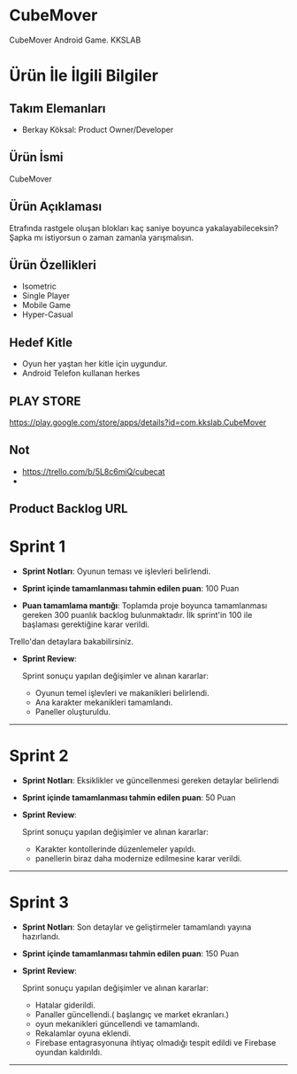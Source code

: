 # CubeMover
 CubeMover Android Game. KKSLAB

# Ürün İle İlgili Bilgiler

## Takım Elemanları

- Berkay Köksal: Product Owner/Developer

## Ürün İsmi

 CubeMover

## Ürün Açıklaması

Etrafında rastgele oluşan blokları kaç saniye boyunca yakalayabileceksin? Şapka mı istiyorsun o zaman zamanla yarışmalısın.

## Ürün Özellikleri

- Isometric
- Single Player
- Mobile Game
- Hyper-Casual


## Hedef Kitle

- Oyun her yaştan her kitle için uygundur.
- Android Telefon kullanan herkes

## PLAY STORE
https://play.google.com/store/apps/details?id=com.kkslab.CubeMover

## Not
  
- https://trello.com/b/5L8c6miQ/cubecat
- 

## Product Backlog URL
# Sprint 1

- **Sprint Notları**: Oyunun teması ve işlevleri belirlendi.

- **Sprint içinde tamamlanması tahmin edilen puan**: 100 Puan

- **Puan tamamlama mantığı**: Toplamda proje boyunca tamamlanması gereken 300 puanlık backlog bulunmaktadır. İlk sprint'in 100 ile başlaması gerektiğine karar verildi.

Trello'dan detaylara bakabilirsiniz.

- **Sprint Review**: 

    Sprint sonuçu yapılan değişimler ve alınan kararlar:

  - Oyunun temel işlevleri ve makanikleri belirlendi.
  - Ana karakter mekanikleri tamamlandı.
  - Paneller oluşturuldu.

---

# Sprint 2

- **Sprint Notları**: Eksiklikler ve güncellenmesi gereken detaylar belirlendi

- **Sprint içinde tamamlanması tahmin edilen puan**: 50 Puan

- **Sprint Review**: 

    Sprint sonuçu yapılan değişimler ve alınan kararlar:

  - Karakter kontollerinde düzenlemeler yapıldı.
  - panellerin biraz daha modernize edilmesine karar verildi.

---


# Sprint 3

- **Sprint Notları**: Son detaylar ve geliştirmeler tamamlandı yayına hazırlandı.

- **Sprint içinde tamamlanması tahmin edilen puan**: 150 Puan

- **Sprint Review**: 

    Sprint sonuçu yapılan değişimler ve alınan kararlar:

  - Hatalar giderildi.
  - Panaller güncellendi.( başlangıç ve market ekranları.)
  - oyun mekanikleri güncellendi ve tamamlandı.
  - Rekalamlar oyuna eklendi.
  - Firebase entagrasyonuna ihtiyaç olmadığı tespit edildi ve Firebase oyundan kaldırıldı.

---


